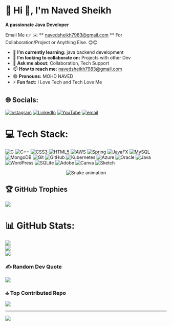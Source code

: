 # 💫 Hi 👋, I'm Naved Sheikh
**A passionate Java Developer**

Email Me 👉 ✉️ ** navedsheikh7983@gmail.com ** For Collaboration/Project or Anything Else. 😊😊
- 🌱 **I’m currently learning:** java backend development 
- 👯 **I’m looking to collaborate on:** Projects with other Dev
- 💬 **Ask me about:** Collaboration, Tech Support
- 📫 **How to reach me:** navedsheikh7983@gmail.com
- 😄 **Pronouns:** MOHD NAVED
- ⚡ **Fun fact:** I Love Tech and Tech Love Me


## 🌐 Socials:
[![Instagram](https://img.shields.io/badge/Instagram-%23E4405F.svg?logo=Instagram&logoColor=white)](https://instagram.com/naved_debugs) [![LinkedIn](https://img.shields.io/badge/LinkedIn-%230077B5.svg?logo=linkedin&logoColor=white)](https://linkedin.com/in/mohd-naved-82757a2aa) [![YouTube](https://img.shields.io/badge/YouTube-%23FF0000.svg?logo=YouTube&logoColor=white)](https://youtube.com/@CodesbyNaved) [![email](https://img.shields.io/badge/Email-D14836?logo=gmail&logoColor=white)](mailto:navedsheikh7983@gmail.com) 



# 💻 Tech Stack:
![C](https://img.shields.io/badge/c-%2300599C.svg?style=for-the-badge&logo=c&logoColor=white) ![C++](https://img.shields.io/badge/c++-%2300599C.svg?style=for-the-badge&logo=c%2B%2B&logoColor=white) ![CSS3](https://img.shields.io/badge/css3-%231572B6.svg?style=for-the-badge&logo=css3&logoColor=white) ![HTML5](https://img.shields.io/badge/html5-%23E34F26.svg?style=for-the-badge&logo=html5&logoColor=white) ![AWS](https://img.shields.io/badge/AWS-%23FF9900.svg?style=for-the-badge&logo=amazon-aws&logoColor=white) ![Spring](https://img.shields.io/badge/spring-%236DB33F.svg?style=for-the-badge&logo=spring&logoColor=white) ![JavaFX](https://img.shields.io/badge/javafx-%23FF0000.svg?style=for-the-badge&logo=javafx&logoColor=white) ![MySQL](https://img.shields.io/badge/mysql-4479A1.svg?style=for-the-badge&logo=mysql&logoColor=white) ![MongoDB](https://img.shields.io/badge/MongoDB-%234ea94b.svg?style=for-the-badge&logo=mongodb&logoColor=white) ![Git](https://img.shields.io/badge/git-%23F05033.svg?style=for-the-badge&logo=git&logoColor=white) ![GitHub](https://img.shields.io/badge/github-%23121011.svg?style=for-the-badge&logo=github&logoColor=white) ![Kubernetes](https://img.shields.io/badge/kubernetes-%23326ce5.svg?style=for-the-badge&logo=kubernetes&logoColor=white) ![Azure](https://img.shields.io/badge/azure-%230072C6.svg?style=for-the-badge&logo=microsoftazure&logoColor=white) ![Oracle](https://img.shields.io/badge/Oracle-F80000?style=for-the-badge&logo=oracle&logoColor=white) ![Java](https://img.shields.io/badge/java-%23ED8B00.svg?style=for-the-badge&logo=openjdk&logoColor=white) ![WordPress](https://img.shields.io/badge/WordPress-%23117AC9.svg?style=for-the-badge&logo=WordPress&logoColor=white) ![SQLite](https://img.shields.io/badge/sqlite-%2307405e.svg?style=for-the-badge&logo=sqlite&logoColor=white) ![Adobe](https://img.shields.io/badge/adobe-%23FF0000.svg?style=for-the-badge&logo=adobe&logoColor=white) ![Canva](https://img.shields.io/badge/Canva-%2300C4CC.svg?style=for-the-badge&logo=Canva&logoColor=white) ![Sketch](https://img.shields.io/badge/Sketch-FFB387?style=for-the-badge&logo=sketch&logoColor=black)

<!-- Snake Game Repo View -->

<div align="center">
  <img src="https://profile-readme-generator.com/assets/snake.svg" alt="Snake animation" />
</div>


## 🏆 GitHub Trophies
![](https://github-profile-trophy.vercel.app/?username=Naved-Sheikh&theme=radical&no-frame=false&no-bg=true&margin-w=4)


# 📊 GitHub Stats:
![](https://github-readme-stats.vercel.app/api?username=Naved-Sheikh&theme=dark&hide_border=false&include_all_commits=true&count_private=false)<br/>
![](https://nirzak-streak-stats.vercel.app/?user=Naved-Sheikh&theme=dark&hide_border=false)<br/>
![](https://github-readme-stats.vercel.app/api/top-langs/?username=Naved-Sheikh&theme=dark&hide_border=false&include_all_commits=true&count_private=false&layout=compact)


### ✍️ Random Dev Quote
![](https://quotes-github-readme.vercel.app/api?type=horizontal&theme=radical)

### 🔝 Top Contributed Repo
![](https://github-contributor-stats.vercel.app/api?username=Naved-Sheikh&limit=5&theme=dark&combine_all_yearly_contributions=true)

---
[![](https://visitcount.itsvg.in/api?id=Naved-Sheikh&icon=0&color=0)](https://visitcount.itsvg.in)

<!-- Proudly created with GPRM ( https://gprm.itsvg.in ) -->
